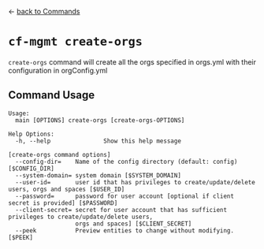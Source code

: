&larr; [back to Commands](../README.md)

# `cf-mgmt create-orgs`

`create-orgs` command will create all the orgs specified in orgs.yml with their configuration in orgConfig.yml

## Command Usage
```
Usage:
  main [OPTIONS] create-orgs [create-orgs-OPTIONS]

Help Options:
  -h, --help               Show this help message

[create-orgs command options]
  --config-dir=    Name of the config directory (default: config) [$CONFIG_DIR]
  --system-domain= system domain [$SYSTEM_DOMAIN]
  --user-id=       user id that has privileges to create/update/delete users, orgs and spaces [$USER_ID]
  --password=      password for user account [optional if client secret is provided] [$PASSWORD]
  --client-secret= secret for user account that has sufficient privileges to create/update/delete users,
                   orgs and spaces] [$CLIENT_SECRET]
  --peek           Preview entities to change without modifying. [$PEEK]

```
